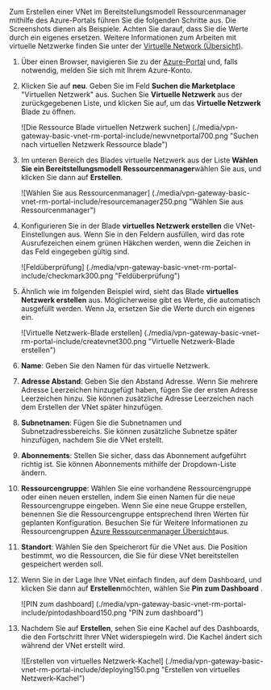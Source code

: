 Zum Erstellen einer VNet im Bereitstellungsmodell Ressourcenmanager mithilfe des Azure-Portals führen Sie die folgenden Schritte aus. Die Screenshots dienen als Beispiele. Achten Sie darauf, dass Sie die Werte durch ein eigenes ersetzen. Weitere Informationen zum Arbeiten mit virtuelle Netzwerke finden Sie unter der [Virtuelle Network (Übersicht)](../articles/virtual-network/virtual-networks-overview.md).

1. Über einen Browser, navigieren Sie zu der [Azure-Portal](http://portal.azure.com) und, falls notwendig, melden Sie sich mit Ihrem Azure-Konto.

2. Klicken Sie auf **neu**. Geben Sie im Feld **Suchen die Marketplace** "Virtuellen Netzwerk" aus. Suchen Sie **Virtuelle Netzwerk** aus der zurückgegebenen Liste, und klicken Sie auf, um das **Virtuelle Netzwerk** Blade zu öffnen.

    ![Die Ressource Blade virtuellen Netzwerk suchen] (./media/vpn-gateway-basic-vnet-rm-portal-include/newvnetportal700.png "Suchen nach virtuellen Netzwerk Ressource blade")

3. Im unteren Bereich des Blades virtuelle Netzwerk aus der Liste **Wählen Sie ein Bereitstellungsmodell** **Ressourcenmanager**wählen Sie aus, und klicken Sie dann auf **Erstellen**.


    ![Wählen Sie aus Ressourcenmanager] (./media/vpn-gateway-basic-vnet-rm-portal-include/resourcemanager250.png "Wählen Sie aus Ressourcenmanager")

4. Konfigurieren Sie in der Blade **virtuelles Netzwerk erstellen** die VNet-Einstellungen aus. Wenn Sie in den Feldern ausfüllen, wird das rote Ausrufezeichen einem grünen Häkchen werden, wenn die Zeichen in das Feld eingegeben gültig sind.

    ![Feldüberprüfung] (./media/vpn-gateway-basic-vnet-rm-portal-include/checkmark300.png "Feldüberprüfung")

5. Ähnlich wie im folgenden Beispiel wird, sieht das Blade **virtuelles Netzwerk erstellen** aus. Möglicherweise gibt es Werte, die automatisch ausgefüllt werden. Wenn Ja, ersetzen Sie die Werte durch ein eigenes ein.

    ![Virtuelle Netzwerk-Blade erstellen] (./media/vpn-gateway-basic-vnet-rm-portal-include/createvnet300.png "Virtuelle Netzwerk-Blade erstellen")

6. **Name**: Geben Sie den Namen für das virtuelle Netzwerk.

7. **Adresse Abstand**: Geben Sie den Abstand Adresse. Wenn Sie mehrere Adresse Leerzeichen hinzugefügt haben, fügen Sie der ersten Adresse Leerzeichen hinzu. Sie können zusätzliche Adresse Leerzeichen nach dem Erstellen der VNet später hinzufügen.
 
8. **Subnetnamen**: Fügen Sie die Subnetnamen und Subnetzadressbereichs. Sie können zusätzliche Subnetze später hinzufügen, nachdem Sie die VNet erstellt.

10. **Abonnements**: Stellen Sie sicher, dass das Abonnement aufgeführt richtig ist. Sie können Abonnements mithilfe der Dropdown-Liste ändern.

11. **Ressourcengruppe**: Wählen Sie eine vorhandene Ressourcengruppe oder einen neuen erstellen, indem Sie einen Namen für die neue Ressourcengruppe eingeben. Wenn Sie eine neue Gruppe erstellen, benennen Sie die Ressourcengruppe entsprechend Ihren Werten für geplanten Konfiguration. Besuchen Sie für Weitere Informationen zu Ressourcengruppen [Azure Ressourcenmanager Übersicht](resource-group-overview.md#resource-groups)aus.

12. **Standort**: Wählen Sie den Speicherort für die VNet aus. Die Position bestimmt, wo die Ressourcen, die Sie für diese VNet bereitstellen gespeichert werden soll.

13. Wenn Sie in der Lage Ihre VNet einfach finden, auf dem Dashboard, und klicken Sie dann auf **Erstellen**möchten, wählen Sie **Pin zum Dashboard** .
    
    ![PIN zum dashboard] (./media/vpn-gateway-basic-vnet-rm-portal-include/pintodashboard150.png "PIN zum dashboard")

14. Nachdem Sie auf **Erstellen**, sehen Sie eine Kachel auf des Dashboards, die den Fortschritt Ihrer VNet widerspiegeln wird. Die Kachel ändert sich während der VNet erstellt wird.

    ![Erstellen von virtuelles Netzwerk-Kachel] (./media/vpn-gateway-basic-vnet-rm-portal-include/deploying150.png "Erstellen von virtuelles Netzwerk-Kachel")